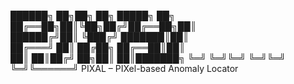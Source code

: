  
  ██████╗ ██╗██╗  ██╗ █████╗ ██╗   
  ██╔══██╗██║╚██╗██╔╝██╔══██╗██║     
  ██████╔╝██║ ╚███╔╝ ███████║██║     
  ██╔═══╝ ██║ ██╔██╗ ██╔══██║██║     
  ██║     ██║██╔╝ ██╗██║  ██║███████╗ 
  ╚═╝     ╚═╝╚═╝  ╚═╝╚═╝  ╚═╝╚══════╝
   PIXAL – PIXel-based Anomaly Locator

